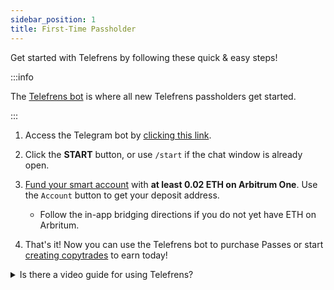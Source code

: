 ```yaml
---
sidebar_position: 1
title: First-Time Passholder
---
```


Get started with Telefrens by following these quick & easy steps!

:::info

The [Telefrens bot](https://telegram.me/telefrensbot?start=paT3uVl53DglxLZGFQUV2) is where all new Telefrens passholders get started.

:::

1. Access the Telegram bot by [clicking this link](https://telegram.me/telefrensbot?start=paT3uVl53DglxLZGFQUV2).

2. Click the **START** button, or use `/start` if the chat window is already open.

3. [Fund your smart account](../intro#deposit-eth-to-your-smart-account-on-arbitrum-one) with **at least 0.02 ETH on Arbitrum One**. Use the `Account` button to get your deposit address.
     - Follow the in-app bridging directions if you do not yet have ETH on Arbritum.

4. That's it! Now you can use the Telefrens bot to purchase Passes or start [creating copytrades](../trade-links#how-to-earn-money-from-copy-trading) to earn today!

<details> <summary> Is there a video guide for using Telefrens? </summary>

Yes! Check out the [Telefrens YouTube channel](https://youtu.be/dUTDbgznCx0?si=XxUGv0XFiBwZ8lkJ) for guides and feature demos!

</details>
